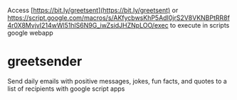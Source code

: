 Access [https://bit.ly/greetsent](https://bit.ly/greetsent) or https://script.google.com/macros/s/AKfycbwsKhP5AdI0jrS2V8VKNBPtRR8f4r0X8MvjvI214wWl51hlS6N9G_iwZsidJHZNpLOO/exec
to execute in scripts google webapp

# greetsender
Send daily emails with positive messages, jokes, fun facts, and quotes to a list of recipients with google script apps
